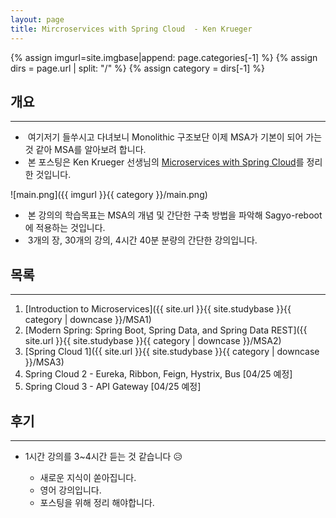 ```yaml
---
layout: page
title: Mircroservices with Spring Cloud  - Ken Krueger
---
```


{% assign imgurl=site.imgbase|append: page.categories[-1] %}
{% assign dirs = page.url | split: "/" %}
{% assign category = dirs[-1] %}


## 개요

---

- &nbsp;여기저기 들쑤시고 다녀보니 Monolithic 구조보단 이제 MSA가 기본이 되어 가는 것 같아 MSA를 알아보려 합니다.
- &nbsp;본 포스팅은 Ken Krueger 선생님의 [Microservices with Spring Cloud](https://www.udemy.com/course/microservices-with-spring-cloud/)를 정리한 것입니다.

![main.png]({{ imgurl }}{{ category }}/main.png)

- &nbsp;본 강의의 학습목표는 MSA의 개념 및 간단한 구축 방법을 파악해 Sagyo-reboot에 적용하는 것입니다.
-  &nbsp;3개의 장, 30개의 강의, 4시간 40분 분량의 간단한 강의입니다.



## 목록

---

1. [Introduction to Microservices]({{ site.url }}{{ site.studybase }}{{ category | downcase  }}/MSA1)
2. [Modern Spring: Spring Boot, Spring Data, and Spring Data REST]({{ site.url }}{{ site.studybase }}{{ category | downcase  }}/MSA2)
3. [Spring Cloud 1]({{ site.url }}{{ site.studybase }}{{ category | downcase  }}/MSA3)
4. Spring Cloud 2 - Eureka, Ribbon, Feign, Hystrix, Bus [04/25 예정]
5. Spring Cloud 3 - API Gateway [04/25 예정]



## 후기

---

- 1시간 강의를 3~4시간 듣는 것 같습니다 😥

  - 새로운 지식이 쏟아집니다.
  - 영어 강의입니다.
  - 포스팅을 위해 정리 해야합니다.

  

